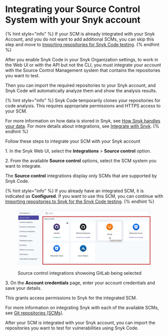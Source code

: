 # Integrating your Source Control System with your Snyk account

{% hint style="info" %}
If your SCM is already integrated with your Snyk Account, and you do not want to add additional SCMs, you can skip this step and move to [Importing repositories for Snyk Code testing](importing-repositories-for-snyk-code-testing.md).
{% endhint %}

After you enable Snyk Code in your Snyk Organization settings, to work in the Web UI or with the API but not the CLI, you must integrate your account with the Source Control Management system that contains the repositories you want to test.

Then you can import the required repositories to your Snyk account, and Snyk Code will automatically analyze them and show the analysis results.

{% hint style="info" %}
Snyk Code temporarily clones your repositories for code analysis. This requires appropriate permissions and HTTPS access to your SCM.

For more information on how data is stored in Snyk, see [How Snyk handles your data](../../../more-info/how-snyk-handles-your-data.md). For more details about integrations, see [Integrate with Snyk](../../../integrations/).
{% endhint %}

Follow these steps to integrate your SCM with your Snyk account

1\. In the Snyk Web UI, select the **Integrations** > **Source control** option.

2\. From the available **Source control** options, select the SCM system you want to integrate.

The **Source control** integrations display only SCMs that are supported by Snyk Code.

{% hint style="info" %}
If you already have an integrated SCM, it is indicated as **Configured**. If you want to use this SCM, you can continue with[ Importing repositories to Snyk for the Snyk Code testing](importing-repositories-for-snyk-code-testing.md).
{% endhint %}

<figure><img src="../../../.gitbook/assets/image (106) (1) (1).png" alt=""><figcaption><p>Source control integrations showoing GitLab being selected</p></figcaption></figure>

3\. On the **Account credentials** page, enter your account credentials and save your details.

This grants access permissions to Snyk for the integrated SCM.

For more information on integrating Snyk with each of the available SCMs, see [Git repositories (SCMs)](../../../integrations/git-repository-scm-integrations/).

After your SCM is integrated with your Snyk account, you can import the repositories you want to test for vulnerabilities using Snyk Code.
